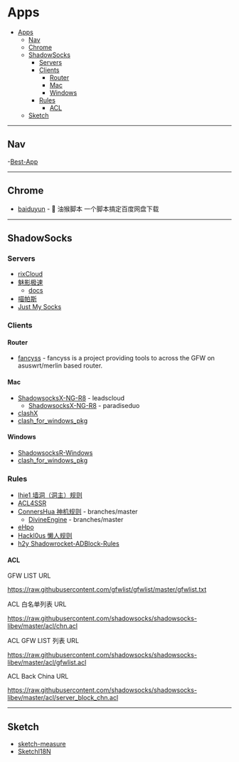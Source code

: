 # Apps

- [Apps](#apps)
  - [Nav](#nav)
  - [Chrome](#chrome)
  - [ShadowSocks](#shadowsocks)
    - [Servers](#servers)
    - [Clients](#clients)
      - [Router](#router)
      - [Mac](#mac)
      - [Windows](#windows)
    - [Rules](#rules)
      - [ACL](#acl)
  - [Sketch](#sketch)

---

## Nav

-[Best-App](https://github.com/hzlzh/Best-App)

---

## Chrome

- [baiduyun](https://github.com/syhyz1990/baiduyun) - 🖖 油猴脚本 一个脚本搞定百度网盘下载

---

## ShadowSocks

### Servers

- [rixCloud](https://rixcloud.com/)
- [魅影极速](https://maying.co/)
  - [docs](https://docs.maying.co/)
- [喵帕斯](https://www.xn--i2ru8q2qg.com/)
- [Just My Socks](https://justmysocks.net/)

### Clients

#### Router

- [fancyss](https://github.com/hq450/fancyss) - fancyss is a project providing tools to across the GFW on asuswrt/merlin based router.

#### Mac

- [ShadowsocksX-NG-R8](https://github.com/leadscloud/ShadowsocksX-NG-R) - leadscloud
  - [ShadowsocksX-NG-R8](https://github.com/paradiseduo/ShadowsocksX-NG-R8) - paradiseduo
- [clashX](https://github.com/yichengchen/clashX)
- [clash_for_windows_pkg](https://github.com/Fndroid/clash_for_windows_pkg)

#### Windows

- [ShadowsocksR-Windows](https://github.com/HMBSbige/ShadowsocksR-Windows)
- [clash_for_windows_pkg](https://github.com/Fndroid/clash_for_windows_pkg)

### Rules

- [lhie1 墙洞（洞主）规则](https://github.com/lhie1/Rules)
- [ACL4SSR](https://github.com/ACL4SSR/ACL4SSR)
- [ConnersHua 神机规则](https://github.com/ConnersHua/Profiles/tree/master) - branches/master
  - [DivineEngine](https://github.com/DivineEngine/Profiles) - branches/master
- [eHpo](https://github.com/eHpo1/Rules)
- [Hackl0us 懒人规则](https://github.com/Hackl0us/SS-Rule-Snippet)
- [h2y Shadowrocket-ADBlock-Rules](https://github.com/h2y/Shadowrocket-ADBlock-Rules)

#### ACL

GFW LIST URL

https://raw.githubusercontent.com/gfwlist/gfwlist/master/gfwlist.txt

ACL 白名单列表 URL

https://raw.githubusercontent.com/shadowsocks/shadowsocks-libev/master/acl/chn.acl

ACL GFW LIST 列表 URL

https://raw.githubusercontent.com/shadowsocks/shadowsocks-libev/master/acl/gfwlist.acl

ACL Back China URL

https://raw.githubusercontent.com/shadowsocks/shadowsocks-libev/master/acl/server_block_chn.acl

---

## Sketch

- [sketch-measure](https://github.com/utom/sketch-measure)
- [SketchI18N](https://github.com/cute/SketchI18N)
